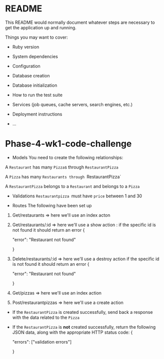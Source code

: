 # README

This README would normally document whatever steps are necessary to get the
application up and running.

Things you may want to cover:

* Ruby version

* System dependencies

* Configuration

* Database creation

* Database initialization

* How to run the test suite

* Services (job queues, cache servers, search engines, etc.)

* Deployment instructions

* ...
# Phase-4-wk1-code-challenge
* Models
You need to create the following relationships:

A `Restaurant` has many `Pizza`s through `RestaurantPizza`

A `Pizza` has many `Restaurants through `RestaurantPizza`

A `RestaurantPizza` belongs to a `Restaurant` and belongs to a `Pizza`

* Validations
`Restaurantpizza `must have `price` between 1 and 30

* Routes
The following have been set up

1. Get/restaurants => here we'll use an index acton
2. Get/restaurants/:id => here we'll use a show action 
: if the specific id is not found it should return an error
    {

    "error": "Restaurant not found"

    }

3. Delete/restaurants/:id => here we'll use a destroy action
if the specific id is not found it should return an error
    {

    "error": "Restaurant not found"

    }

4. Get/pizzas => here we'll use an index action
5. Post/restaurantpizzas => here we'll use a create action
- If the `RestaurantPizza` is created successfully, send back a response with the data
related to the `Pizza`
- If the `RestaurantPizza` is **not** created successfully, return the following
JSON data, along with the appropriate HTTP status code:
    {

    "errors": ["validation errors"]

    }

